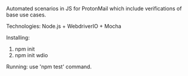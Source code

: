 Automated scenarios in JS for ProtonMail which include verifications of base use cases.

Technologies: Node.js + WebdriverIO + Mocha

Installing:
1. npm init
2. npm init wdio

Running:
use 'npm test' command.
